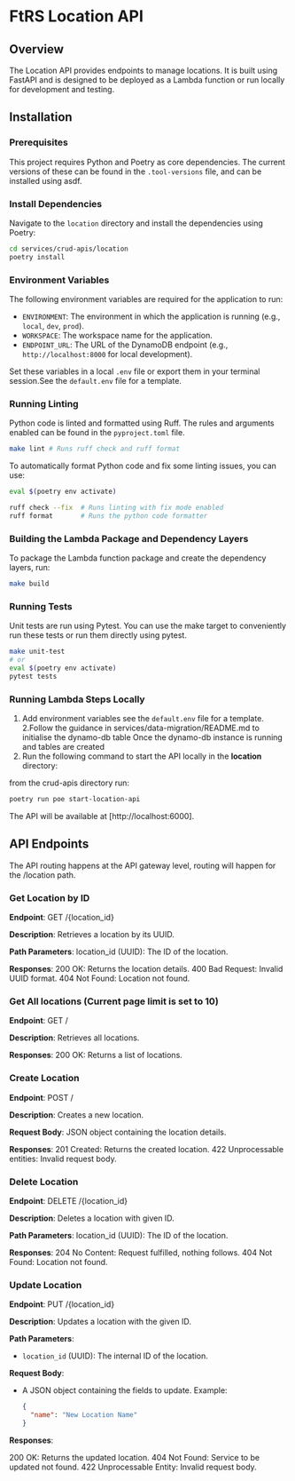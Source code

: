 # FtRS Location API

## Overview

The Location API provides endpoints to manage locations. It is built using FastAPI and is designed to be deployed as a Lambda function or run locally for development and testing.

## Installation

### Prerequisites

This project requires Python and Poetry as core dependencies.
The current versions of these can be found in the `.tool-versions` file, and can be installed using asdf.

### Install Dependencies

Navigate to the `location` directory and install the dependencies using Poetry:

```bash
cd services/crud-apis/location
poetry install
```

### Environment Variables

The following environment variables are required for the application to run:

- `ENVIRONMENT`: The environment in which the application is running (e.g., `local`, `dev`, `prod`).
- `WORKSPACE`: The workspace name for the application.
- `ENDPOINT_URL`: The URL of the DynamoDB endpoint (e.g., `http://localhost:8000` for local development).

Set these variables in a local `.env` file or export them in your terminal session.See the `default.env` file for a template.

### Running Linting

Python code is linted and formatted using Ruff. The rules and arguments enabled can be found in the `pyproject.toml` file.

```bash
make lint # Runs ruff check and ruff format
```

To automatically format Python code and fix some linting issues, you can use:

```bash
eval $(poetry env activate)

ruff check --fix  # Runs linting with fix mode enabled
ruff format       # Runs the python code formatter
```

### Building the Lambda Package and Dependency Layers

To package the Lambda function package and create the dependency layers, run:

```bash
make build
```

### Running Tests

Unit tests are run using Pytest. You can use the make target to conveniently run these tests or run them directly using pytest.

```bash
make unit-test
# or
eval $(poetry env activate)
pytest tests
```

### Running Lambda Steps Locally

1. Add environment variables see the `default.env` file for a template.
2.Follow the guidance in services/data-migration/README.md to initialise the dynamo-db table
  Once the dynamo-db instance is running and tables are created
2. Run the following command to start the API locally in the **location** directory:

from the crud-apis directory run:

```bash
poetry run poe start-location-api
```

The API will be available at [http://localhost:6000].

## API Endpoints

The API routing happens at the API gateway level, routing will happen for the /location path.

### Get Location by ID

**Endpoint**: GET /{location_id}

**Description**: Retrieves a location by its UUID.

**Path Parameters**: location_id (UUID): The ID of the location.

**Responses**:
 200 OK: Returns the location details.
 400 Bad Request: Invalid UUID format.
 404 Not Found: Location not found.

### Get All locations (Current page limit is set to 10)

**Endpoint**: GET /

**Description**: Retrieves all locations.

**Responses**: 200 OK: Returns a list of locations.

### Create Location

**Endpoint**: POST /

**Description**: Creates a new location.

**Request Body**: JSON object containing the location details.

**Responses**:
 201 Created: Returns the created location.
 422 Unprocessable entities: Invalid request body.

### Delete Location

**Endpoint**: DELETE /{location_id}

**Description**: Deletes a location with given ID.

**Path Parameters**: location_id (UUID): The ID of the location.

**Responses**:
 204 No Content: Request fulfilled, nothing follows.
 404 Not Found: Location not found.

### Update Location

**Endpoint**: PUT /{location_id}

**Description**: Updates a location with the given ID.

**Path Parameters**:

- `location_id` (UUID): The internal ID of the location.

**Request Body**:

- A JSON object containing the fields to update. Example:

  ```json
  {
    "name": "New Location Name"
  }
  ```

**Responses**:

 200 OK: Returns the updated location.
 404 Not Found: Service to be updated not found.
 422 Unprocessable Entity: Invalid request body.
